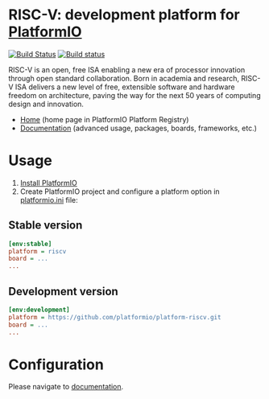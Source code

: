 # RISC-V: development platform for [PlatformIO](http://platformio.org)
[![Build Status](https://travis-ci.org/platformio/platform-riscv.svg?branch=develop)](https://travis-ci.org/platformio/platform-riscv)
[![Build status](https://ci.appveyor.com/api/projects/status/bg71nvtdwpy989n9/branch/develop?svg=true)](https://ci.appveyor.com/project/ivankravets/platform-riscv/branch/develop)

RISC-V is an open, free ISA enabling a new era of processor innovation through open standard collaboration. Born in academia and research, RISC-V ISA delivers a new level of free, extensible software and hardware freedom on architecture, paving the way for the next 50 years of computing design and innovation.

* [Home](http://platformio.org/platforms/riscv) (home page in PlatformIO Platform Registry)
* [Documentation](http://docs.platformio.org/page/platforms/riscv.html) (advanced usage, packages, boards, frameworks, etc.)

# Usage

1. [Install PlatformIO](http://platformio.org)
2. Create PlatformIO project and configure a platform option in [platformio.ini](http://docs.platformio.org/page/projectconf.html) file:

## Stable version

```ini
[env:stable]
platform = riscv
board = ...
...
```

## Development version

```ini
[env:development]
platform = https://github.com/platformio/platform-riscv.git
board = ...
...
```

# Configuration

Please navigate to [documentation](http://docs.platformio.org/page/platforms/riscv.html).
